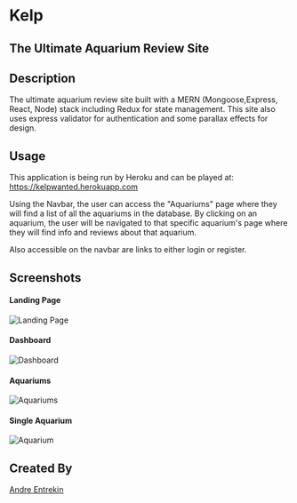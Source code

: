 # Kelp

## The Ultimate Aquarium Review Site

## Description

The ultimate aquarium review site built with a MERN (Mongoose,Express, React, Node) stack including Redux for state management. This site also uses express validator for authentication and some parallax effects for design.

## Usage

This application is being run by Heroku and can be played at:
https://kelpwanted.herokuapp.com

Using the Navbar, the user can access the "Aquariums" page where they will find a list of all the aquariums in the database. By clicking on an aquarium, the user will be navigated to that specific aquarium's page where they will find info and reviews about that aquarium.

Also accessible on the navbar are links to either login or register.

## Screenshots

#### Landing Page

![Landing Page](https://i.imgur.com/pCehA6K.png)

#### Dashboard

![Dashboard](https://i.imgur.com/ALCVOZz.png)

#### Aquariums

![Aquariums](https://i.imgur.com/R5vjkpd.png)

#### Single Aquarium

![Aquarium](https://i.imgur.com/yrYAAUV.png)

## Created By

[Andre Entrekin](https://github.com/AndreTheTallGuy)
